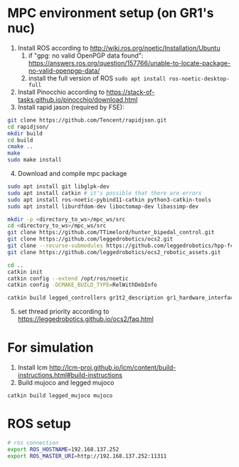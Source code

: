 # MPC environment setup (on GR1's nuc)
1. Install ROS according to http://wiki.ros.org/noetic/Installation/Ubuntu
    1. if "gpg: no valid OpenPGP data found": https://answers.ros.org/question/157766/unable-to-locate-package-no-valid-openpgp-data/
    2. install the full version of ROS `sudo apt install ros-noetic-desktop-full`
2. Install Pinocchio according to https://stack-of-tasks.github.io/pinocchio/download.html
3. Install rapid jason (required by FSE):
```bash
git clone https://github.com/Tencent/rapidjson.git
cd rapidjson/
mkdir build
cd build
cmake ..
make
sudo make install
```

4. Download and compile mpc package
```bash
sudo apt install git libglpk-dev 
sudo apt install catkin # it's possible that there are errors
sudo apt install ros-noetic-pybind11-catkin python3-catkin-tools
sudo apt install liburdfdom-dev liboctomap-dev libassimp-dev

mkdir -p <directory_to_ws>/mpc_ws/src
cd <directory_to_ws>/mpc_ws/src
git clone https://github.com/TTimelord/hunter_bipedal_control.git
git clone https://github.com/leggedrobotics/ocs2.git
git clone --recurse-submodules https://github.com/leggedrobotics/hpp-fcl.git
git clone https://github.com/leggedrobotics/ocs2_robotic_assets.git

cd ..
catkin init
catkin config --extend /opt/ros/noetic
catkin config -DCMAKE_BUILD_TYPE=RelWithDebInfo

catkin build legged_controllers gr1t2_description gr1_hardware_interface 
```

5. set thread priority according to https://leggedrobotics.github.io/ocs2/faq.html

# For simulation
1. Install lcm
http://lcm-proj.github.io/lcm/content/build-instructions.html#build-instructions
2. Build mujoco and legged mujoco
```
catkin build legged_mujoco mujoco
```

# ROS setup
```bash
# ros connection
export ROS_HOSTNAME=192.168.137.252
export ROS_MASTER_URI=http://192.168.137.252:11311
```
